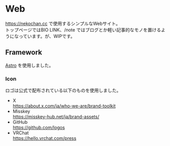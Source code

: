# Web
https://nekochan.cc で使用するシンプルなWebサイト。  
トップページではBIO LINK、/note ではブログとか軽い記事的なモノを置けるようになっています。が、WIPです。

## Framework
[Astro](https://astro.build/) を使用しました。

### Icon
ロゴは公式で配布されている以下のものを使用しました。
* X  
  https://about.x.com/ja/who-we-are/brand-toolkit
* Misskey  
  https://misskey-hub.net/ja/brand-assets/
* GitHub  
  https://github.com/logos
* VRChat  
  https://hello.vrchat.com/press